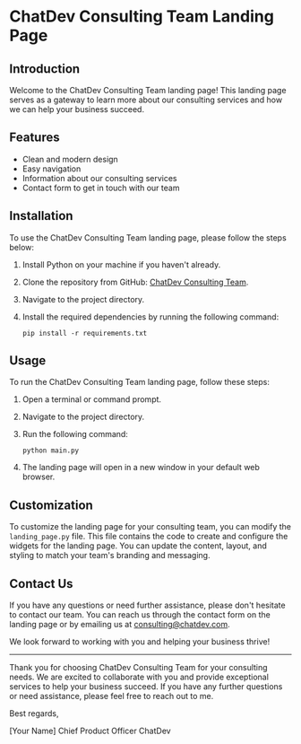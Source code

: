 # ChatDev Consulting Team Landing Page

## Introduction

Welcome to the ChatDev Consulting Team landing page! This landing page serves as a gateway to learn more about our consulting services and how we can help your business succeed. 

## Features

- Clean and modern design
- Easy navigation
- Information about our consulting services
- Contact form to get in touch with our team

## Installation

To use the ChatDev Consulting Team landing page, please follow the steps below:

1. Install Python on your machine if you haven't already.
2. Clone the repository from GitHub: [ChatDev Consulting Team](https://github.com/chatdev/consulting-landing-page).
3. Navigate to the project directory.
4. Install the required dependencies by running the following command:

   ```
   pip install -r requirements.txt
   ```

## Usage

To run the ChatDev Consulting Team landing page, follow these steps:

1. Open a terminal or command prompt.
2. Navigate to the project directory.
3. Run the following command:

   ```
   python main.py
   ```

4. The landing page will open in a new window in your default web browser.

## Customization

To customize the landing page for your consulting team, you can modify the `landing_page.py` file. This file contains the code to create and configure the widgets for the landing page. You can update the content, layout, and styling to match your team's branding and messaging.

## Contact Us

If you have any questions or need further assistance, please don't hesitate to contact our team. You can reach us through the contact form on the landing page or by emailing us at [consulting@chatdev.com](mailto:consulting@chatdev.com).

We look forward to working with you and helping your business thrive!

---

Thank you for choosing ChatDev Consulting Team for your consulting needs. We are excited to collaborate with you and provide exceptional services to help your business succeed. If you have any further questions or need assistance, please feel free to reach out to me.

Best regards,

[Your Name]
Chief Product Officer
ChatDev